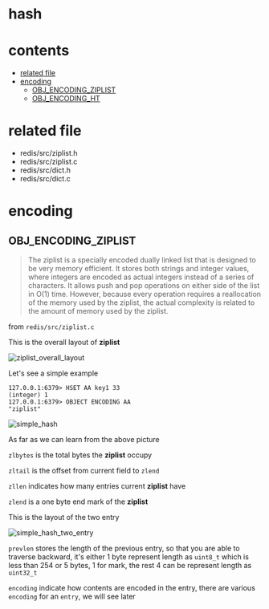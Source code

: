# hash

# contents

* [related file](#related-file)
* [encoding](#encoding)
	* [OBJ_ENCODING_ZIPLIST](#OBJ_ENCODING_ZIPLIST)
	* [OBJ_ENCODING_HT](#OBJ_ENCODING_HT)

# related file
* redis/src/ziplist.h
* redis/src/ziplist.c
* redis/src/dict.h
* redis/src/dict.c

# encoding

## OBJ_ENCODING_ZIPLIST

> The ziplist is a specially encoded dually linked list that is designed to be very memory efficient. It stores both strings and integer values, where integers are encoded as actual integers instead of a series of characters. It allows push and pop operations on either side of the list in O(1) time. However, because every operation requires a reallocation of the memory used by the ziplist, the actual complexity is related to the amount of memory used by the ziplist.

from `redis/src/ziplist.c`

This is the overall layout of **ziplist**

![ziplist_overall_layout](https://github.com/zpoint/Redis-Internals/blob/5.0/Object/hash/ziplist_overall_layout.png)

Let's see a simple example

    127.0.0.1:6379> HSET AA key1 33
    (integer) 1
    127.0.0.1:6379> OBJECT ENCODING AA
    "ziplist"

![simple_hash](https://github.com/zpoint/Redis-Internals/blob/5.0/Object/hash/simple_hash.png)

As far as we can learn from the above picture

`zlbytes` is the total bytes the **ziplist** occupy

`zltail` is the offset from current field to `zlend`

`zllen` indicates how many entries current **ziplist** have

`zlend` is a one byte end mark of the **ziplist**

This is the layout of the two entry

![simple_hash_two_entry](https://github.com/zpoint/Redis-Internals/blob/5.0/Object/hash/simple_hash_two_entry.png)

`prevlen` stores the length of the previous entry, so that you are able to traverse backward, it's either 1 byte represent length as `uint8_t` which is less than 254 or 5 bytes, 1 for mark, the rest 4 can be represent length as `uint32_t`

`encoding` indicate how contents are encoded in the entry, there are various `encoding` for an `entry`, we will see later

